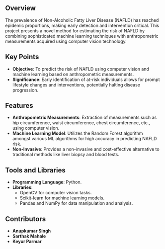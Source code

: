 ## Overview

The prevalence of Non-Alcoholic Fatty Liver Disease (NAFLD) has reached epidemic proportions, making early detection and intervention critical. This project presents a novel method for estimating the risk of NAFLD by combining sophisticated machine learning techniques with anthropometric measurements acquired using computer vision technology.

## Key Points

- **Objective**: To predict the risk of NAFLD using computer vision and machine learning based on anthropometric measurements.
- **Significance**: Early identification of at-risk individuals allows for prompt lifestyle changes and interventions, potentially halting disease progression.

## Features

- **Anthropometric Measurements**: Extraction of measurements such as hip circumference, waist circumference, chest circumference, etc., using computer vision.
- **Machine Learning Model**: Utilizes the Random Forest algorithm amongst various ML algorithms for high accuracy in predicting NAFLD risk.
- **Non-Invasive**: Provides a non-invasive and cost-effective alternative to traditional methods like liver biopsy and blood tests.

## Tools and Libraries

- **Programming Language**: Python.
- **Libraries**:
  - OpenCV for computer vision tasks.
  - Scikit-learn for machine learning models.
  - Pandas and NumPy for data manipulation and analysis.
    
## Contributors

- **Anupkumar Singh**
- **Sarthak Mahale**
- **Keyur Parmar**
